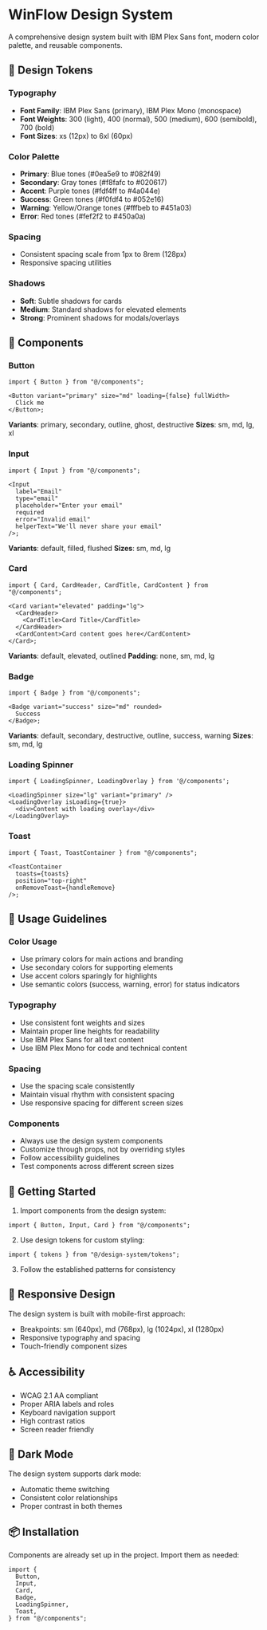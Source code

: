 # WinFlow Design System

A comprehensive design system built with IBM Plex Sans font, modern color palette, and reusable components.

## 🎨 Design Tokens

### Typography

- **Font Family**: IBM Plex Sans (primary), IBM Plex Mono (monospace)
- **Font Weights**: 300 (light), 400 (normal), 500 (medium), 600 (semibold), 700 (bold)
- **Font Sizes**: xs (12px) to 6xl (60px)

### Color Palette

- **Primary**: Blue tones (#0ea5e9 to #082f49)
- **Secondary**: Gray tones (#f8fafc to #020617)
- **Accent**: Purple tones (#fdf4ff to #4a044e)
- **Success**: Green tones (#f0fdf4 to #052e16)
- **Warning**: Yellow/Orange tones (#fffbeb to #451a03)
- **Error**: Red tones (#fef2f2 to #450a0a)

### Spacing

- Consistent spacing scale from 1px to 8rem (128px)
- Responsive spacing utilities

### Shadows

- **Soft**: Subtle shadows for cards
- **Medium**: Standard shadows for elevated elements
- **Strong**: Prominent shadows for modals/overlays

## 🧩 Components

### Button

```tsx
import { Button } from "@/components";

<Button variant="primary" size="md" loading={false} fullWidth>
  Click me
</Button>;
```

**Variants**: primary, secondary, outline, ghost, destructive
**Sizes**: sm, md, lg, xl

### Input

```tsx
import { Input } from "@/components";

<Input
  label="Email"
  type="email"
  placeholder="Enter your email"
  required
  error="Invalid email"
  helperText="We'll never share your email"
/>;
```

**Variants**: default, filled, flushed
**Sizes**: sm, md, lg

### Card

```tsx
import { Card, CardHeader, CardTitle, CardContent } from "@/components";

<Card variant="elevated" padding="lg">
  <CardHeader>
    <CardTitle>Card Title</CardTitle>
  </CardHeader>
  <CardContent>Card content goes here</CardContent>
</Card>;
```

**Variants**: default, elevated, outlined
**Padding**: none, sm, md, lg

### Badge

```tsx
import { Badge } from "@/components";

<Badge variant="success" size="md" rounded>
  Success
</Badge>;
```

**Variants**: default, secondary, destructive, outline, success, warning
**Sizes**: sm, md, lg

### Loading Spinner

```tsx
import { LoadingSpinner, LoadingOverlay } from '@/components';

<LoadingSpinner size="lg" variant="primary" />
<LoadingOverlay isLoading={true}>
  <div>Content with loading overlay</div>
</LoadingOverlay>
```

### Toast

```tsx
import { Toast, ToastContainer } from "@/components";

<ToastContainer
  toasts={toasts}
  position="top-right"
  onRemoveToast={handleRemove}
/>;
```

## 🎯 Usage Guidelines

### Color Usage

- Use primary colors for main actions and branding
- Use secondary colors for supporting elements
- Use accent colors sparingly for highlights
- Use semantic colors (success, warning, error) for status indicators

### Typography

- Use consistent font weights and sizes
- Maintain proper line heights for readability
- Use IBM Plex Sans for all text content
- Use IBM Plex Mono for code and technical content

### Spacing

- Use the spacing scale consistently
- Maintain visual rhythm with consistent spacing
- Use responsive spacing for different screen sizes

### Components

- Always use the design system components
- Customize through props, not by overriding styles
- Follow accessibility guidelines
- Test components across different screen sizes

## 🚀 Getting Started

1. Import components from the design system:

```tsx
import { Button, Input, Card } from "@/components";
```

2. Use design tokens for custom styling:

```tsx
import { tokens } from "@/design-system/tokens";
```

3. Follow the established patterns for consistency

## 📱 Responsive Design

The design system is built with mobile-first approach:

- Breakpoints: sm (640px), md (768px), lg (1024px), xl (1280px)
- Responsive typography and spacing
- Touch-friendly component sizes

## ♿ Accessibility

- WCAG 2.1 AA compliant
- Proper ARIA labels and roles
- Keyboard navigation support
- High contrast ratios
- Screen reader friendly

## 🎨 Dark Mode

The design system supports dark mode:

- Automatic theme switching
- Consistent color relationships
- Proper contrast in both themes

## 📦 Installation

Components are already set up in the project. Import them as needed:

```tsx
import {
  Button,
  Input,
  Card,
  Badge,
  LoadingSpinner,
  Toast,
} from "@/components";
```

